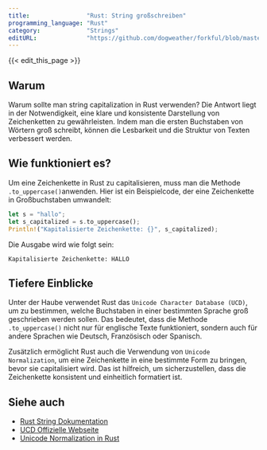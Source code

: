 ```yaml
---
title:                "Rust: String großschreiben"
programming_language: "Rust"
category:             "Strings"
editURL:              "https://github.com/dogweather/forkful/blob/master/content/de/rust/capitalizing-a-string.md"
---
```


{{< edit_this_page >}}

## Warum

Warum sollte man string capitalization in Rust verwenden? Die Antwort liegt in der Notwendigkeit, eine klare und konsistente Darstellung von Zeichenketten zu gewährleisten. Indem man die ersten Buchstaben von Wörtern groß schreibt, können die Lesbarkeit und die Struktur von Texten verbessert werden.

## Wie funktioniert es?

Um eine Zeichenkette in Rust zu capitalisieren, muss man die Methode `.to_uppercase()`anwenden. Hier ist ein Beispielcode, der eine Zeichenkette in Großbuchstaben umwandelt:

```Rust
let s = "hallo";
let s_capitalized = s.to_uppercase();
Println!("Kapitalisierte Zeichenkette: {}", s_capitalized);
```

Die Ausgabe wird wie folgt sein:

```
Kapitalisierte Zeichenkette: HALLO
```

## Tiefere Einblicke

Unter der Haube verwendet Rust das `Unicode Character Database (UCD)`, um zu bestimmen, welche Buchstaben in einer bestimmten Sprache groß geschrieben werden sollen. Das bedeutet, dass die Methode `.to_uppercase()` nicht nur für englische Texte funktioniert, sondern auch für andere Sprachen wie Deutsch, Französisch oder Spanisch.

Zusätzlich ermöglicht Rust auch die Verwendung von `Unicode Normalization`, um eine Zeichenkette in eine bestimmte Form zu bringen, bevor sie capitalisiert wird. Das ist hilfreich, um sicherzustellen, dass die Zeichenkette konsistent und einheitlich formatiert ist.

## Siehe auch

- [Rust String Dokumentation](https://doc.rust-lang.org/std/string/)
- [UCD Offizielle Webseite](https://unicode.org/ucd/)
- [Unicode Normalization in Rust](https://doc.rust-lang.org/std/string/struct.String.html#method.nfc)